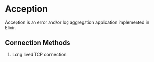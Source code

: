 # Acception

Acception is an error and/or log aggregation application implemented in Elixir.


## Connection Methods

1. Long lived TCP connection
